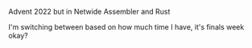 Advent 2022 but in Netwide Assembler and Rust

I'm switching between based on how much time I have, it's finals week okay?
